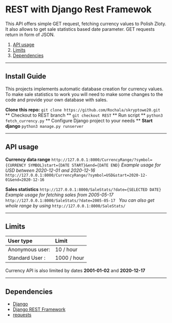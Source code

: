 # REST with Django Rest Framewok
This API offers simple GET request, fetching currency values to Polish Zloty. It also allows to get sale statistics based date parameter.
GET requests return in form of JSON.


1. [API usage](#api-usage)
1. [Limits](#limits)
1. [Dependencies](#dependencies)
---

## Install Guide
This projects implements automatic database creation for currency values. To make sale statistics to work you will need to make some changes to the code and provide your own database with sales.

**Clone this repo:**
```git clone https://github.com/Rochala/skryptowe20.git ```
** Checkout to REST branch **
``` git checkout REST ```
** Run script **
``` python3 fetch_currency.py ```
** Configure Django project to your needs **
**Start django**
``` python3 manage.py runserver ```

---
## API usage
**Currency data range**
``` http://127.0.0.1:8000/CurrencyRange/?symbol={CURRENCY SYMBOL}start={DATE START}&end={DATE END} ```
*Example usage for USD between 2020-12-01 and 2020-12-16*
``` http://127.0.0.1:8000/CurrencyRange/?symbol=USD&start=2020-12-01&end=2020-12-16 ```

**Sales statistics**
```http://127.0.0.1:8000/SaleStats/?date={SELECTED DATE}```
*Example usage for fetching sales from 2005-05-17*
```http://127.0.0.1:8000/SaleStats/?date=2005-05-17 ```
*You can also get whole range by using*
```http://127.0.0.1:8000/SaleStats/```

---
## Limits
|User type | Limit |
|:-|:-
| Anonymous user: | 10 / hour |
|Standard User : | 1000 / hour |

Currency API is also limited by dates **2001-01-02** and **2020-12-17**

---

## Dependencies
* [Django](https://www.djangoproject.com/)
* [Django REST Framework](https://www.django-rest-framework.org/)
* [requests](https://github.com/psf/requests)
